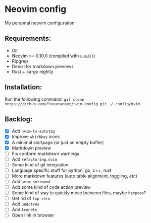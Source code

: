 # Neovim config
My personal neovim configuration

## Requirements:
* Git
* Neovim >= 0.10.0 (compiled with `LuaJIT`)
* Ripgrep
* Deno (for markdown preview)
* Rust + cargo nightly

## Installation:
Run the following command: `git clone https://github.com/freeeranger/nvim-config.git ~/.config/nvim`

## Backlog:
- [x] Add `nvim-ts-autotag`
- [x] Improve `whichkey` icons
- [x] A minimal startpage (or just an empty buffer)
- [x] Markdown preview
- [ ] Fix conform markdown warnings
- [ ] Add `refactoring.nvim`
- [ ] Some kind of git integration
- [ ] Language specific stuff for python, go, c++, rust
- [ ] More markdown features (auto table alignment, toggling, etc)
- [ ] Add `nvim-surround`
- [ ] Add some kind of code action preview
- [ ] Some kind of way to quickly move between files, maybe `harpoon`?
- [ ] Get rid of `lsp-zero`
- [ ] Add `undotree`
- [ ] Add `trouble`
- [ ] Open link in browser
